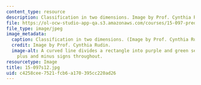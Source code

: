 ```yaml
---
content_type: resource
description: Classification in two dimensions. Image by Prof. Cynthia Rudin.
file: https://ol-ocw-studio-app-qa.s3.amazonaws.com/courses/15-097-prediction-machine-learning-and-statistics-spring-2012/c4258cee7521fcb6a170395cc220ad26_15-097s12.jpg
file_type: image/jpeg
image_metadata:
  caption: Classification in two dimensions. (Image by Prof. Cynthia Rudin.)
  credit: Image by Prof. Cynthia Rudin.
  image-alt: A curved line divides a rectangle into purple and green sections, with
    plus and minus signs throughout.
resourcetype: Image
title: 15-097s12.jpg
uid: c4258cee-7521-fcb6-a170-395cc220ad26
---
```

